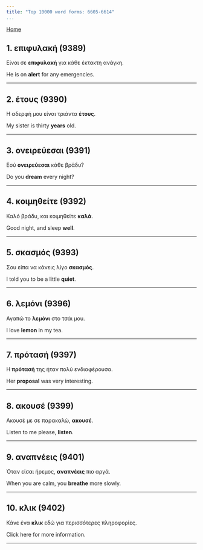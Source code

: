 ```yaml
---
title: "Top 10000 word forms: 6605-6614"
...
```


[Home](./) 

## 1. επιφυλακή (9389)

Είναι σε **επιφυλακή** για κάθε έκτακτη ανάγκη.  

He is on **alert** for any emergencies.

---

## 2. έτους (9390)

Η αδερφή μου είναι τριάντα **έτους**.

My sister is thirty **years** old.

---

## 3. ονειρεύεσαι (9391)

Εσύ **ονειρεύεσαι** κάθε βράδυ?

Do you **dream** every night?

---

## 4. κοιμηθείτε (9392)

Καλό βράδυ, και κοιμηθείτε **καλά**.  

Good night, and sleep **well**.

---

## 5. σκασμός (9393)

Σου είπα να κάνεις λίγο **σκασμός**.

I told you to be a little **quiet**.

---

## 6. λεμόνι (9396)

Αγαπώ το **λεμόνι** στο τσάι μου.  

I love **lemon** in my tea.

---

## 7. πρότασή (9397)

Η **πρότασή** της ήταν πολύ ενδιαφέρουσα.  

Her **proposal** was very interesting.

---

## 8. ακουσέ (9399)

Ακουσέ με σε παρακαλώ, **ακουσέ**.

Listen to me please, **listen**.

---

## 9. αναπνέεις (9401)

Όταν είσαι ήρεμος, **αναπνέεις** πιο αργά.  

When you are calm, you **breathe** more slowly.

---

## 10. κλικ (9402)

Κάνε ένα **κλικ** εδώ για περισσότερες πληροφορίες.  

Click here for more information.

---

